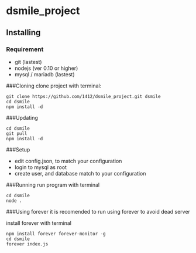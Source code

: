 dsmile_project
==============

## Installing


### Requirement
 * git (lastest)
 * nodejs (ver 0.10 or higher)
 * mysql / mariadb (lastest)

###Cloning
clone project with terminal:
```
git clone https://github.com/1412/dsmile_project.git dsmile
cd dsmile
npm install -d
```

###Updating
```
cd dsmile
git pull
npm install -d
```

###Setup
 * edit config.json, to match your configuration
 * login to mysql as root
 * create user, and database match to your configuration

###Running
run program with terminal
```
cd dsmile
node .
```

###Using forever
it is recomended to run using forever to avoid dead server

install forever with terminal
```
npm install forever forever-monitor -g
cd dsmile
forever index.js
```


